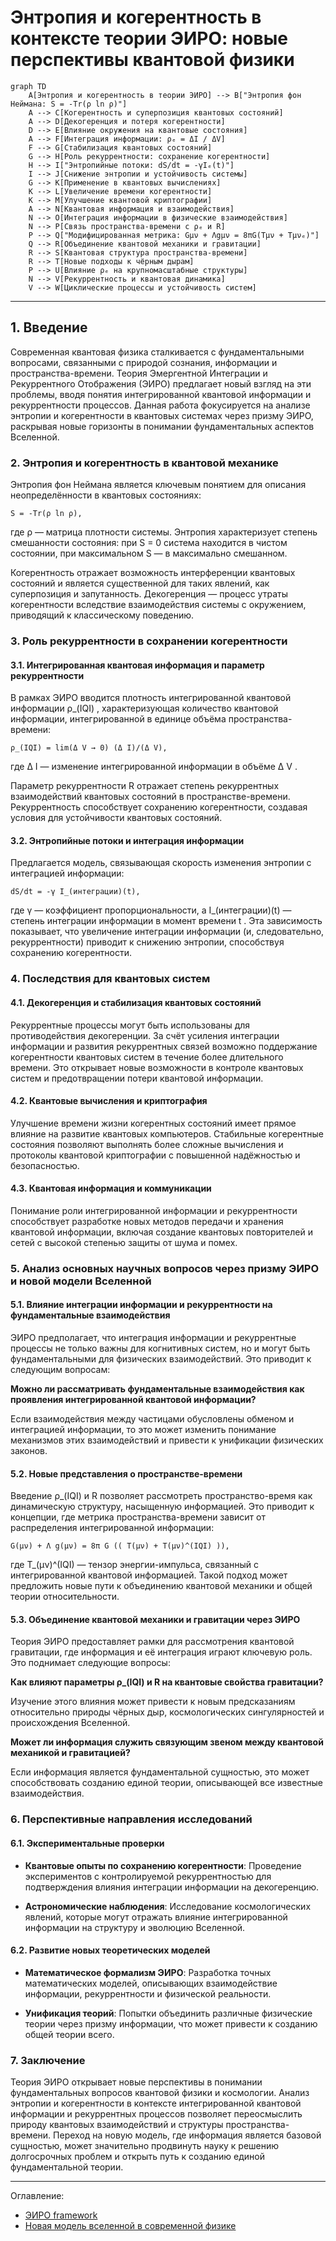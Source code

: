 # Энтропия и когерентность в контексте теории ЭИРО: новые перспективы квантовой физики


```mermaid
graph TD
    A[Энтропия и когерентность в теории ЭИРО] --> B["Энтропия фон Неймана: S = -Tr(ρ ln ρ)"]
    A --> C[Когерентность и суперпозиция квантовых состояний]
    A --> D[Декогеренция и потеря когерентности]
    D --> E[Влияние окружения на квантовые состояния]
    A --> F[Интеграция информации: ρₑ = ΔI / ΔV]
    F --> G[Стабилизация квантовых состояний]
    G --> H[Роль рекуррентности: сохранение когерентности]
    H --> I["Энтропийные потоки: dS/dt = -γIₑ(t)"]
    I --> J[Снижение энтропии и устойчивость системы]
    G --> K[Применение в квантовых вычислениях]
    K --> L[Увеличение времени когерентности]
    K --> M[Улучшение квантовой криптографии]
    A --> N[Квантовая информация и взаимодействия]
    N --> O[Интеграция информации в физические взаимодействия]
    N --> P[Связь пространства-времени с ρₑ и R]
    P --> Q["Модифицированная метрика: Gμν + Λgμν = 8πG(Tμν + Tμνₑ)"]
    Q --> R[Объединение квантовой механики и гравитации]
    R --> S[Квантовая структура пространства-времени]
    R --> T[Новые подходы к чёрным дырам]
    P --> U[Влияние ρₑ на крупномасштабные структуры]
    N --> V[Рекуррентность и квантовая динамика]
    V --> W[Циклические процессы и устойчивость систем]
```


---


## 1. Введение

Современная квантовая физика сталкивается с фундаментальными вопросами, связанными с природой сознания, информации и пространства-времени. Теория Эмергентной Интеграции и Рекуррентного Отображения (ЭИРО) предлагает новый взгляд на эти проблемы, вводя понятия интегрированной квантовой информации и рекуррентности процессов. Данная работа фокусируется на анализе энтропии и когерентности в квантовых системах через призму ЭИРО, раскрывая новые горизонты в понимании фундаментальных аспектов Вселенной.

### 2. Энтропия и когерентность в квантовой механике

Энтропия фон Неймана является ключевым понятием для описания неопределённости в квантовых состояниях:

`S = -Tr(ρ ln ρ),`

где  ρ  — матрица плотности системы. Энтропия характеризует степень смешанности состояния: при  S = 0  система находится в чистом состоянии, при максимальном  S  — в максимально смешанном.

Когерентность отражает возможность интерференции квантовых состояний и является существенной для таких явлений, как суперпозиция и запутанность. Декогеренция — процесс утраты когерентности вследствие взаимодействия системы с окружением, приводящий к классическому поведению.

### 3. Роль рекуррентности в сохранении когерентности

#### 3.1. Интегрированная квантовая информация и параметр рекуррентности

В рамках ЭИРО вводится плотность интегрированной квантовой информации  ρ_(IQI) , характеризующая количество квантовой информации, интегрированной в единице объёма пространства-времени:

`ρ_(IQI) = lim(Δ V → 0) (Δ I)/(Δ V),`

где  Δ I  — изменение интегрированной информации в объёме  Δ V .

Параметр рекуррентности  R  отражает степень рекуррентных взаимодействий квантовых состояний в пространстве-времени. Рекуррентность способствует сохранению когерентности, создавая условия для устойчивости квантовых состояний.

#### 3.2. Энтропийные потоки и интеграция информации

Предлагается модель, связывающая скорость изменения энтропии с интеграцией информации:

`dS/dt = -γ I_(интеграции)(t),`

где  γ  — коэффициент пропорциональности, а  I_(интеграции)(t)  — степень интеграции информации в момент времени  t . Эта зависимость показывает, что увеличение интеграции информации (и, следовательно, рекуррентности) приводит к снижению энтропии, способствуя сохранению когерентности.

### 4. Последствия для квантовых систем

#### 4.1. Декогеренция и стабилизация квантовых состояний

Рекуррентные процессы могут быть использованы для противодействия декогеренции. За счёт усиления интеграции информации и развития рекуррентных связей возможно поддержание когерентности квантовых систем в течение более длительного времени. Это открывает новые возможности в контроле квантовых систем и предотвращении потери квантовой информации.

#### 4.2. Квантовые вычисления и криптография

Улучшение времени жизни когерентных состояний имеет прямое влияние на развитие квантовых компьютеров. Стабильные когерентные состояния позволяют выполнять более сложные вычисления и протоколы квантовой криптографии с повышенной надёжностью и безопасностью.

#### 4.3. Квантовая информация и коммуникации

Понимание роли интегрированной информации и рекуррентности способствует разработке новых методов передачи и хранения квантовой информации, включая создание квантовых повторителей и сетей с высокой степенью защиты от шума и помех.

### 5. Анализ основных научных вопросов через призму ЭИРО и новой модели Вселенной

#### 5.1. Влияние интеграции информации и рекуррентности на фундаментальные взаимодействия

ЭИРО предполагает, что интеграция информации и рекуррентные процессы не только важны для когнитивных систем, но и могут быть фундаментальными для физических взаимодействий. Это приводит к следующим вопросам:

**Можно ли рассматривать фундаментальные взаимодействия как проявления интегрированной квантовой информации?**
  
Если взаимодействия между частицами обусловлены обменом и интеграцией информации, то это может изменить понимание механизмов этих взаимодействий и привести к унификации физических законов.

#### 5.2. Новые представления о пространстве-времени

Введение  ρ_(IQI)  и  R  позволяет рассмотреть пространство-время как динамическую структуру, насыщенную информацией. Это приводит к концепции, где метрика пространства-времени зависит от распределения интегрированной информации:

`G(μν) + Λ g(μν) = 8π G (( T(μν) + T(μν)^(IQI) )),`

где  T_(μν)^(IQI)  — тензор энергии-импульса, связанный с интегрированной квантовой информацией. Такой подход может предложить новые пути к объединению квантовой механики и общей теории относительности.

#### 5.3. Объединение квантовой механики и гравитации через ЭИРО

Теория ЭИРО предоставляет рамки для рассмотрения квантовой гравитации, где информация и её интеграция играют ключевую роль. Это поднимает следующие вопросы:

**Как влияют параметры  ρ_(IQI)  и  R  на квантовые свойства гравитации?**
  
Изучение этого влияния может привести к новым предсказаниям относительно природы чёрных дыр, космологических сингулярностей и происхождения Вселенной.

**Может ли информация служить связующим звеном между квантовой механикой и гравитацией?**
  
Если информация является фундаментальной сущностью, это может способствовать созданию единой теории, описывающей все известные взаимодействия.

### 6. Перспективные направления исследований

#### 6.1. Экспериментальные проверки

- **Квантовые опыты по сохранению когерентности**: Проведение экспериментов с контролируемой рекуррентностью для подтверждения влияния интеграции информации на декогеренцию.

- **Астрономические наблюдения**: Исследование космологических явлений, которые могут отражать влияние интегрированной информации на структуру и эволюцию Вселенной.

#### 6.2. Развитие новых теоретических моделей

- **Математическое формализм ЭИРО**: Разработка точных математических моделей, описывающих взаимодействие информации, рекуррентности и физической реальности.

- **Унификация теорий**: Попытки объединить различные физические теории через призму информации, что может привести к созданию общей теории всего.

### 7. Заключение

Теория ЭИРО открывает новые перспективы в понимании фундаментальных вопросов квантовой физики и космологии. Анализ энтропии и когерентности в контексте интегрированной квантовой информации и рекуррентных процессов позволяет переосмыслить природу квантовых взаимодействий и структуры пространства-времени. Переход на новую модель, где информация является базовой сущностью, может значительно продвинуть науку к решению долгосрочных проблем и открыть путь к созданию единой фундаментальной теории.

---

Оглавление: 
- [ЭИРО framework](/README.md)
- [Новая модель вселенной в современной физике](/A-new-model-of-the-universe-in-modern-physics.md)


